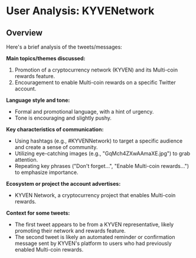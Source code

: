 # User Analysis: KYVENetwork

## Overview

Here's a brief analysis of the tweets/messages:

**Main topics/themes discussed:**

1. Promotion of a cryptocurrency network (KYVEN) and its Multi-coin rewards feature.
2. Encouragement to enable Multi-coin rewards on a specific Twitter account.

**Language style and tone:**

* Formal and promotional language, with a hint of urgency.
* Tone is encouraging and slightly pushy.

**Key characteristics of communication:**

* Using hashtags (e.g., #KYVENNetwork) to target a specific audience and create a sense of community.
* Utilizing eye-catching images (e.g., "GqMch4ZXwAAmaXE.jpg") to grab attention.
* Repeating key phrases ("Don't forget...", "Enable Multi-coin rewards...") to emphasize importance.

**Ecosystem or project the account advertises:**

* KYVEN Network, a cryptocurrency project that enables Multi-coin rewards.

**Context for some tweets:**

* The first tweet appears to be from a KYVEN representative, likely promoting their network and rewards feature.
* The second tweet is likely an automated reminder or confirmation message sent by KYVEN's platform to users who had previously enabled Multi-coin rewards.